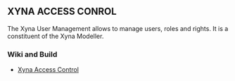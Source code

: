 ## XYNA ACCESS CONROL

The Xyna User Management allows to manage users, roles and rights. It is a constituent of the Xyna Modeller.

### Wiki and Build
* [Xyna Access Control](https://github.com/Xyna-GmbH/xyna-xacm/wiki)
